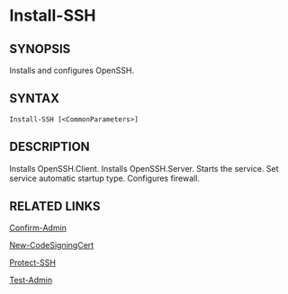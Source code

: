 # Install-SSH

## SYNOPSIS
Installs and configures OpenSSH.

## SYNTAX
```
Install-SSH [<CommonParameters>]
```

## DESCRIPTION
Installs OpenSSH.Client.
Installs OpenSSH.Server.
Starts the service.
Set service automatic startup type.
Configures firewall.

## RELATED LINKS
[Confirm-Admin](Confirm-Admin.md)

[New-CodeSigningCert](New-CodeSigningCert.md)

[Protect-SSH](Protect-SSH.md)

[Test-Admin](Test-Admin.md)


